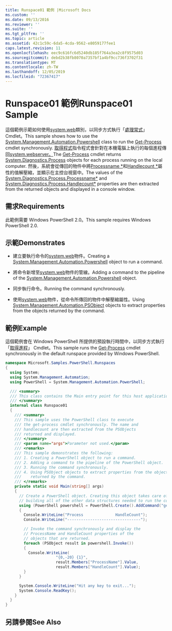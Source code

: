 ```yaml
---
title: Runspace01 範例 |Microsoft Docs
ms.custom: ''
ms.date: 09/13/2016
ms.reviewer: ''
ms.suite: ''
ms.tgt_pltfrm: ''
ms.topic: article
ms.assetid: 42c1c59c-6da5-4cda-9562-e8059177fee1
caps.latest.revision: 11
ms.openlocfilehash: eec9c616fc6d5240db185f764a3ea2c8f9575d03
ms.sourcegitcommit: debd2b38fb8070a7357bf1a4bf9cc736f3702f31
ms.translationtype: MT
ms.contentlocale: zh-TW
ms.lasthandoff: 12/05/2019
ms.locfileid: "72367417"
---
```

# <a name="runspace01-sample"></a><span data-ttu-id="3bc63-102">Runspace01 範例</span><span class="sxs-lookup"><span data-stu-id="3bc63-102">Runspace01 Sample</span></span>

<span data-ttu-id="3bc63-103">這個範例示範如何使用[system.web](/dotnet/api/system.management.automation.powershell)類別，以同步方式執行「[處理常式](/powershell/module/Microsoft.PowerShell.Management/Get-Process)」 Cmdlet。</span><span class="sxs-lookup"><span data-stu-id="3bc63-103">This sample shows how to use the [System.Management.Automation.Powershell](/dotnet/api/system.management.automation.powershell) class to run the [Get-Process](/powershell/module/Microsoft.PowerShell.Management/Get-Process) cmdlet synchronously.</span></span> <span data-ttu-id="3bc63-104">[取得程式](/powershell/module/Microsoft.PowerShell.Management/Get-Process)指令程式會針對在本機電腦上執行的每個進程傳回[system.webserver。](/dotnet/api/System.Diagnostics.Process)</span><span class="sxs-lookup"><span data-stu-id="3bc63-104">The [Get-Process](/powershell/module/Microsoft.PowerShell.Management/Get-Process) cmdlet returns [System.Diagnostics.Process](/dotnet/api/System.Diagnostics.Process) objects for each process running on the local computer.</span></span> <span data-ttu-id="3bc63-105">然後，系統會從傳回的物件中將[Processname \*](/dotnet/api/System.Diagnostics.Process.ProcessName)和[Handlecount \*](/dotnet/api/System.Diagnostics.Process.Handlecount)屬性的值解壓縮，並顯示在主控台視窗中。</span><span class="sxs-lookup"><span data-stu-id="3bc63-105">The values of the [System.Diagnostics.Process.Processname\*](/dotnet/api/System.Diagnostics.Process.ProcessName) and [System.Diagnostics.Process.Handlecount\*](/dotnet/api/System.Diagnostics.Process.Handlecount) properties are then extracted from the returned objects and displayed in a console window.</span></span>

## <a name="requirements"></a><span data-ttu-id="3bc63-106">需求</span><span class="sxs-lookup"><span data-stu-id="3bc63-106">Requirements</span></span>

 <span data-ttu-id="3bc63-107">此範例需要 Windows PowerShell 2.0。</span><span class="sxs-lookup"><span data-stu-id="3bc63-107">This sample requires Windows PowerShell 2.0.</span></span>

## <a name="demonstrates"></a><span data-ttu-id="3bc63-108">示範</span><span class="sxs-lookup"><span data-stu-id="3bc63-108">Demonstrates</span></span>

- <span data-ttu-id="3bc63-109">建立要執行命令的[system.web](/dotnet/api/system.management.automation.powershell)物件。</span><span class="sxs-lookup"><span data-stu-id="3bc63-109">Creating a [System.Management.Automation.Powershell](/dotnet/api/system.management.automation.powershell) object to run a command.</span></span>

- <span data-ttu-id="3bc63-110">將命令新增至[system.web](/dotnet/api/system.management.automation.powershell)物件的管線。</span><span class="sxs-lookup"><span data-stu-id="3bc63-110">Adding a command to the pipeline of the [System.Management.Automation.Powershell](/dotnet/api/system.management.automation.powershell) object.</span></span>

- <span data-ttu-id="3bc63-111">同步執行命令。</span><span class="sxs-lookup"><span data-stu-id="3bc63-111">Running the command synchronously.</span></span>

- <span data-ttu-id="3bc63-112">使用[system.web](/dotnet/api/System.Management.Automation.PSObject)物件，從命令所傳回的物件中解壓縮屬性。</span><span class="sxs-lookup"><span data-stu-id="3bc63-112">Using [System.Management.Automation.PSObject](/dotnet/api/System.Management.Automation.PSObject) objects to extract properties from the objects returned by the command.</span></span>

## <a name="example"></a><span data-ttu-id="3bc63-113">範例</span><span class="sxs-lookup"><span data-stu-id="3bc63-113">Example</span></span>

 <span data-ttu-id="3bc63-114">這個範例會在 Windows PowerShell 所提供的預設執行時間中，以同步方式執行「[取得進程](/powershell/module/Microsoft.PowerShell.Management/Get-Process)」 Cmdlet。</span><span class="sxs-lookup"><span data-stu-id="3bc63-114">This sample runs the [Get-Process](/powershell/module/Microsoft.PowerShell.Management/Get-Process) cmdlet synchronously in the default runspace provided by Windows PowerShell.</span></span>

```csharp
namespace Microsoft.Samples.PowerShell.Runspaces
{
  using System;
  using System.Management.Automation;
  using PowerShell = System.Management.Automation.PowerShell;

  /// <summary>
  /// This class contains the Main entry point for this host application.
  /// </summary>
  internal class Runspace01
  {
    /// <summary>
    /// This sample uses the PowerShell class to execute
    /// the get-process cmdlet synchronously. The name and
    /// handlecount are then extracted from the PSObjects
    /// returned and displayed.
    /// </summary>
    /// <param name="args">Parameter not used.</param>
    /// <remarks>
    /// This sample demonstrates the following:
    /// 1. Creating a PowerShell object to run a command.
    /// 2. Adding a command to the pipeline of the PowerShell object.
    /// 3. Running the command synchronously.
    /// 4. Using PSObject objects to extract properties from the objects
    ///    returned by the command.
    /// </remarks>
    private static void Main(string[] args)
    {
      // Create a PowerShell object. Creating this object takes care of
      // building all of the other data structures needed to run the command.
      using (PowerShell powershell = PowerShell.Create().AddCommand("get-process"))
      {
        Console.WriteLine("Process              HandleCount");
        Console.WriteLine("--------------------------------");

        // Invoke the command synchronously and display the
        // ProcessName and HandleCount properties of the
        // objects that are returned.
        foreach (PSObject result in powershell.Invoke())
        {
          Console.WriteLine(
                      "{0,-20} {1}",
                      result.Members["ProcessName"].Value,
                      result.Members["HandleCount"].Value);
        }
      }

      System.Console.WriteLine("Hit any key to exit...");
      System.Console.ReadKey();
    }
  }
}
```

## <a name="see-also"></a><span data-ttu-id="3bc63-115">另請參閱</span><span class="sxs-lookup"><span data-stu-id="3bc63-115">See Also</span></span>
